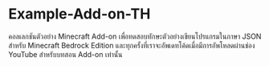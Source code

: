 # Example-Add-on-TH
คอลเลกชันตัวอย่าง Minecraft Add-on เพื่อทดสอบทักษะตัวอย่างเขียนโปรแกรมในภาษา JSON สำหรับ Minecraft Bedrock Edition และทุกครั้งที่เราจะอัพเดทโค้ดเมื่อมีการอัพโหลดผ่านช่อง YouTube สำหรับบทสอน Add-on เท่านั้น